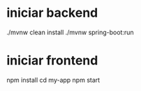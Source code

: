 # iniciar backend
./mvnw clean install
./mvnw spring-boot:run

# iniciar frontend
npm install
cd my-app
npm start